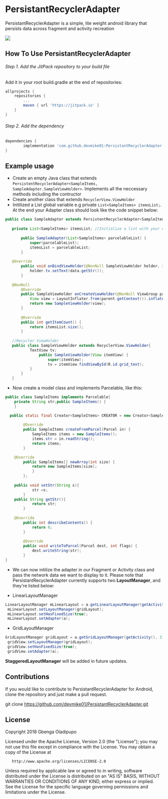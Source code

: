 # PersistantRecyclerAdapter

PersistantRecyclerAdapter is a simple, lite weight android library that persists data across fragment and activity recreation

[![](https://jitpack.io/v/devmike01/PersistantRecyclerAdapter.svg)](https://jitpack.io/#devmike01/PersistantRecyclerAdapter)

## How To Use PersistantRecyclerAdapter

###### Step 1. Add the JitPack repository to your build file 

Add it in your root build.gradle at the end of repositories:

```groovy
allprojects {
	repositories {
		...
		maven { url 'https://jitpack.io' }
	}
}
```

###### Step 2. Add the dependency

```groovy
dependencies {
        implementation 'com.github.devmike01:PersistantRecyclerAdapter:0.0.1'
}
``` 
   
## Example usage
- Create an empty Java class that extends `PersistentRecyclerAdapter<SampleItems, SampleAdapter.SampleViewHolder>`. Implements all the neccessary methods including the contructor
- Create another class that extends `RecyclerView.ViewHolder`
- Initilized a List global variable e.g private `List<SampleItems> itemsList;`. At the end your Adapter class should look like the code snippet below:
 
 ```java
 public class SampleAdapter extends PersistentRecyclerAdapter<SampleItems, SampleAdapter.SampleViewHolder> {
        
	private List<SampleItems> itemsList; //Initialize a list with your data model
	
        public SampleAdapter(List<SampleItems> parcelableList) {
            super(parcelableList);
            itemsList = parcelableList;
        }
	
	@Override
        public void onBindViewHolder(@NonNull SampleViewHolder holder, int position, SampleItems data) {
            holder.tv.setText(data.getStr());
        }
	
	@NonNull
        @Override
        public SampleViewHolder onCreateViewHolder(@NonNull ViewGroup parent, int viewType) {
            View view = LayoutInflater.from(parent.getContext()).inflate(R.layout.grid_items_sample, parent, false);
            return new SampleViewHolder(view);
        }
	
    	@Override
        public int getItemCount() {
            return itemsList.size();
        }
	
	//Recycler ViewHolder
	public class SampleViewHolder extends RecyclerView.ViewHolder{
    		TextView tv;
            	public SampleViewHolder(View itemView) {
                	super(itemView);
                	tv = itemView.findViewById(R.id.grid_text);
            }
        }
    }


 ```
 
- Now create a model class and implements Parcelable, like this:

```java
public class SampleItems implements Parcelable{
    private String str;public SampleItems() {
    }

  public static final Creator<SampleItems> CREATOR = new Creator<SampleItems>() {
  
        @Override
        public SampleItems createFromParcel(Parcel in) {
            SampleItems items = new SampleItems();
            items.str = in.readString();
            return items;
        }

  	@Override
        public SampleItems[] newArray(int size) {
            return new SampleItems[size];
        	}
    	};
	
	public void setStr(String s){
        	str =s;
    	}
	public String getStr(){
        	return str;
    	}
	
	@Override
    	public int describeContents() {
        	return 0;
    	}
	
    	@Override
    	public void writeToParcel(Parcel dest, int flags) {
        	dest.writeString(str);
    	}
}
```

- We can now intilize the adapter in our Fragment or Activity class and pass the network data we want to display to it. Please note that PersistantRecyclerAdapter currently supports two **LayoutManager**, and they're listed below:

* LinearLayoutManager
```java
LinearLayoutManager mLinearLayout = a.getLinearLayoutManager(getActivity(), 3);
 mLinearLayout.setLayoutManager(gridLayout);
 mLinearLayout.setHasFixedSize(true);
 mLinearLayout.setAdapter(a);
 ```
* GridLayoutManager
```java
GridLayoutManager gridLayout = a.getGridLayoutManager(getActivity(), 3);
 gridView.setLayoutManager(gridLayout);
 gridView.setHasFixedSize(true);
 gridView.setAdapter(a);
 ```
**StaggeredLayoutManager** will be added in future updates. 

## Contributions

If you would like to contribute to PersistantRecyclerAdapter for Android, clone the repository and just make a pull request.

git clone https://github.com/devmike01/PersistantRecyclerAdapter.git


## License

Copyright 2018 Gbenga Oladipupo

   Licensed under the Apache License, Version 2.0 (the "License");
   you may not use this file except in compliance with the License.
   You may obtain a copy of the License at

       http://www.apache.org/licenses/LICENSE-2.0

   Unless required by applicable law or agreed to in writing, software
   distributed under the License is distributed on an "AS IS" BASIS,
   WITHOUT WARRANTIES OR CONDITIONS OF ANY KIND, either express or implied.
   See the License for the specific language governing permissions and limitations under the License.

